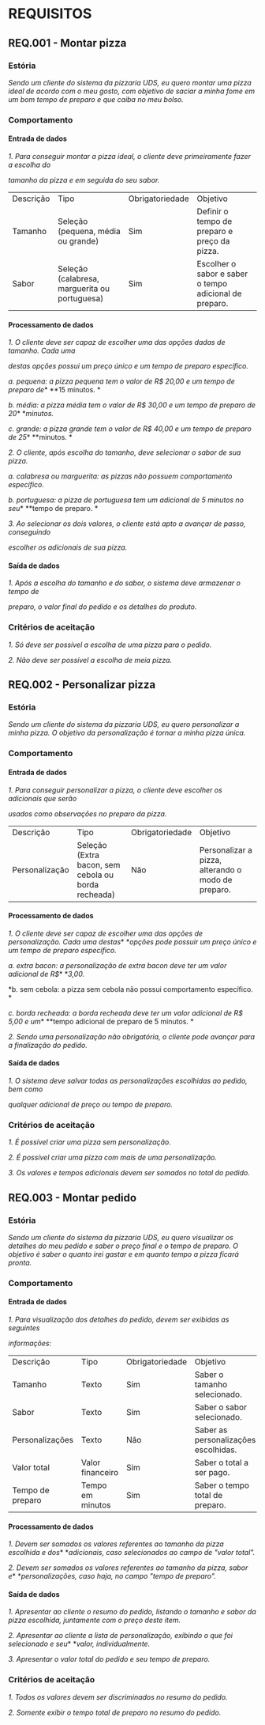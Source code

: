 # REQUISITOS

## REQ.001 - Montar pizza

### Estória

*Sendo um cliente do sistema da pizzaria UDS, eu quero montar uma pizza ideal de acordo com o meu gosto, com objetivo de saciar a minha fome em um bom tempo de preparo e que caiba no meu bolso.*

### Comportamento

#### Entrada de dados

*1. Para conseguir montar a pizza ideal, o cliente deve primeiramente fazer a escolha do*

*tamanho da pizza e em seguida do seu sabor.*

<table>
  <tr>
    <td>Descrição </td>
    <td>Tipo </td>
    <td>Obrigatoriedade </td>
    <td>Objetivo</td>
  </tr>
  <tr>
    <td>Tamanho</td>
    <td>Seleção (pequena, média ou grande)
</td>
    <td>Sim</td>
    <td>Definir o tempo de preparo e preço da pizza.
</td>
  </tr>
  <tr>
    <td>Sabor
</td>
    <td>Seleção (calabresa, marguerita ou portuguesa)
</td>
    <td>Sim</td>
    <td>Escolher o sabor e saber o tempo adicional de preparo.</td>
  </tr>
</table>


#### Processamento de dados

*1. O cliente deve ser capaz de escolher uma das opções dadas de tamanho. Cada uma*

*destas opções possui um preço único e um tempo de preparo específico.*

*a. pequena: a pizza pequena tem o valor de R$ 20,00 e um tempo de preparo de** **15 minutos. *

*b. média: a pizza média tem o valor de R$ 30,00 e um tempo de preparo de 20** **minutos.*

*c. grande: a pizza grande tem o valor de R$ 40,00 e um tempo de preparo de 25** **minutos. *

*2. O cliente, após escolha do tamanho, deve selecionar o sabor de sua pizza.*

*a. calabresa ou marguerita: as pizzas não possuem comportamento específico.*

*b. portuguesa: a pizza de portuguesa tem um adicional de 5 minutos no seu** **tempo de preparo. *

*3. Ao selecionar os dois valores, o cliente está apto a avançar de passo, conseguindo*

*escolher os adicionais de sua pizza.*

#### Saída de dados

*1. Após a escolha do tamanho e do sabor, o sistema deve armazenar o tempo de*

*preparo, o valor final do pedido e os detalhes do produto.*

### Critérios de aceitação

*1. Só deve ser possível a escolha de uma pizza para o pedido.*

*2. Não deve ser possível a escolha de meia pizza.*

## REQ.002 - Personalizar pizza

### Estória

*Sendo um cliente do sistema da pizzaria UDS, eu quero personalizar a minha pizza. O objetivo da personalização é tornar a minha pizza única.*

### Comportamento

#### Entrada de dados

*1. Para conseguir personalizar a pizza, o cliente deve escolher os adicionais que serão*

*usados como observações no preparo da pizza.*

<table>
  <tr>
    <td>Descrição </td>
    <td>Tipo </td>
    <td>Obrigatoriedade </td>
    <td>Objetivo</td>
  </tr>
  <tr>
    <td>Personalização</td>
    <td>Seleção (Extra bacon, sem cebola ou borda recheada)
</td>
    <td>Não</td>
    <td>Personalizar a pizza, alterando o modo de preparo.</td>
  </tr>
</table>


#### Processamento de dados

*1. O cliente deve ser capaz de escolher uma das opções de personalização. Cada uma destas** **opções pode possuir um preço único e um tempo de preparo específico.*

*a. extra bacon: a personalização de extra bacon deve ter um valor adicional de R$** **3,00.*

*b. sem cebola: a pizza sem cebola não possui comportamento específico. *

*c. borda recheada: a borda recheada deve ter um valor adicional de R$ 5,00 e um** **tempo adicional de preparo de 5 minutos. *

*2. Sendo uma personalização não obrigatória, o cliente pode avançar para a finalização do pedido.*

#### Saída de dados

*1. O sistema deve salvar todas as personalizações escolhidas ao pedido, bem como*

*qualquer adicional de preço ou tempo de preparo.*

### Critérios de aceitação

*1. É possível criar uma pizza sem personalização.*

*2. É possível criar uma pizza com mais de uma personalização.*

*3. Os valores e tempos adicionais devem ser somados no total do pedido.*

## REQ.003 - Montar pedido

### Estória

*Sendo um cliente do sistema da pizzaria UDS, eu quero visualizar os detalhes do meu pedido e saber o preço final e o tempo de preparo. O objetivo é saber o quanto irei gastar e em quanto tempo a pizza ficará pronta.*

### Comportamento

#### Entrada de dados

*1. Para visualização dos detalhes do pedido, devem ser exibidas as seguintes*

*informações:*

<table>
  <tr>
    <td>Descrição </td>
    <td>Tipo </td>
    <td>Obrigatoriedade </td>
    <td>Objetivo</td>
  </tr>
  <tr>
    <td>Tamanho </td>
    <td>Texto </td>
    <td>Sim</td>
    <td>Saber o tamanho selecionado.
</td>
  </tr>
  <tr>
    <td>Sabor </td>
    <td>Texto </td>
    <td>Sim</td>
    <td>Saber o sabor selecionado.</td>
  </tr>
  <tr>
    <td>Personalizações </td>
    <td>Texto </td>
    <td>Não</td>
    <td>Saber as personalizações escolhidas.
</td>
  </tr>
  <tr>
    <td>Valor total </td>
    <td>Valor financeiro</td>
    <td>Sim </td>
    <td> Saber o total a ser pago.</td>
  </tr>
  <tr>
    <td>Tempo de preparo </td>
    <td>Tempo em minutos</td>
    <td>Sim</td>
    <td>Saber o tempo total de preparo.</td>
  </tr>
</table>


#### Processamento de dados

*1. Devem ser somados os valores referentes ao tamanho da pizza escolhida e dos** **adicionais, caso selecionados ao campo de "valor total".*

*2. Devem ser somados os valores referentes ao tamanho da pizza, sabor e** **personalizações, caso haja, no campo "tempo de preparo".*

#### Saída de dados

*1. Apresentar ao cliente o resumo do pedido, listando o tamanho e sabor da pizza escolhida, juntamente com o preço deste item.*

*2. Apresentar ao cliente a lista de personalização, exibindo o que foi selecionado e seu** **valor, individualmente.*

*3. Apresentar o valor total do pedido e seu tempo de preparo.*

### Critérios de aceitação

*1. Todos os valores devem ser discriminados no resumo do pedido.*

*2. Somente exibir o tempo total de preparo no resumo do pedido.*

